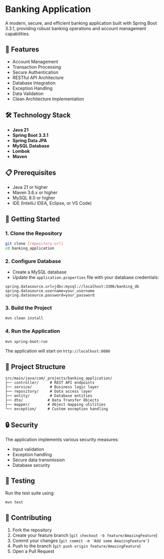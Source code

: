 # Banking Application

A modern, secure, and efficient banking application built with Spring Boot 3.3.1, providing robust banking operations and account management capabilities.

## 🚀 Features

- Account Management
- Transaction Processing
- Secure Authentication
- RESTful API Architecture
- Database Integration
- Exception Handling
- Data Validation
- Clean Architecture Implementation

## 🛠️ Technology Stack

- **Java 21**
- **Spring Boot 3.3.1**
- **Spring Data JPA**
- **MySQL Database**
- **Lombok**
- **Maven**

## 📋 Prerequisites

- Java 21 or higher
- Maven 3.6.x or higher
- MySQL 8.0 or higher
- IDE (IntelliJ IDEA, Eclipse, or VS Code)

## 🚀 Getting Started

### 1. Clone the Repository
```bash
git clone [repository-url]
cd banking_application
```

### 2. Configure Database
- Create a MySQL database
- Update the `application.properties` file with your database credentials:
```properties
spring.datasource.url=jdbc:mysql://localhost:3306/banking_db
spring.datasource.username=your_username
spring.datasource.password=your_password
```

### 3. Build the Project
```bash
mvn clean install
```

### 4. Run the Application
```bash
mvn spring-boot:run
```

The application will start on `http://localhost:8080`

## 📁 Project Structure

```
src/main/java/com/_projects/banking_application/
├── controller/     # REST API endpoints
├── service/        # Business logic layer
├── repository/     # Data access layer
├── entity/         # Database entities
├── dto/           # Data Transfer Objects
├── mapper/        # Object mapping utilities
└── exception/     # Custom exception handling
```

## 🔒 Security

The application implements various security measures:
- Input validation
- Exception handling
- Secure data transmission
- Database security

## 🧪 Testing

Run the test suite using:
```bash
mvn test
```

## 🤝 Contributing

1. Fork the repository
2. Create your feature branch (`git checkout -b feature/AmazingFeature`)
3. Commit your changes (`git commit -m 'Add some AmazingFeature'`)
4. Push to the branch (`git push origin feature/AmazingFeature`)
5. Open a Pull Request

